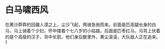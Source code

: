 # 白马啸西风

在黄沙莽莽的回疆人漠之上，尘沙飞起，两骑急驰而来。前面是匹高腿长身的白马，马上骑着个少妇，怀中搂着个七八岁的小姑娘。后面是匹枣红马，马背上伏着的是个高瘦的汉子，背中长箭。他们身后数里外，黄尘滚滚，大队敌人正在追来。1
